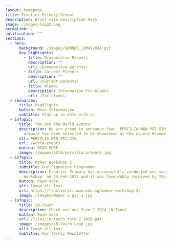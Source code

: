 ```yaml
---
layout: homepage
title: Frontier Primary School
description: Brief site description here
image: /images/logo2.png
permalink: /
notification: ""
sections:
  - hero:
      background: /images/BANNER_13MAY2024.gif
      key_highlights:
        - title: Prospective Parents
          description: ""
          url: /prospective-parents/
        - title: Current Parents
          description: ""
          url: /current-parents/
        - title: Alumni
          description: Information for Alumni
          url: /for-alumni/
  - resources:
      title: Highlights
      button: More Information
      subtitle: Stay up to date with us
  - infopic:
      title: “We are the World events"
      description: We are proud to announce that  PERCILIA WAN PEI XIN from 5RE6
        artwork has been selected to be showcased at the Louvre Museum in Paris
      alt: PERCILIA WAN PEI XIN
      url: /world-events
      button: READ MORE
      image: /images/SOTA/percilia artwork.jpg
  - infopic:
      title: Maker Workshop 2
      subtitle: Our Signature Programme
      description: Frontier Primary has successfully conducted our second 'Maker
        Workshop' on 24 Feb 2023 and it was favourably received by the students.
      button: Read more
      alt: Image alt text
      url: https://frontierpri.moe.edu.sg/maker-workshop-2/
      image: /images/Maker 2 pic 3.jpg
  - infopic:
      title: iN-Touch
      description: Check out our Term 2 2024 iN-Touch
      button: Read more
      url: /files/in_touch_term_2_2024.pdf
      image: /images/iN-Touch Logo.jpg
      alt: Image alt text
      subtitle: Our Termly Newsletter
---
```

